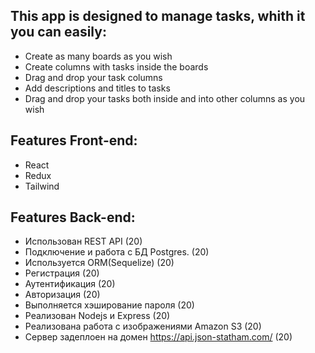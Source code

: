## This app is designed to manage tasks, whith it you can easily:
- Create as many boards as you wish
- Create columns with tasks inside the boards
- Drag and drop your task columns
- Add descriptions and titles to tasks
- Drag and drop your tasks both inside and into other columns as you wish

## Features Front-end:

- React
- Redux
- Tailwind

## Features Back-end:
- Использован REST API (20)
- Подключение и работа с БД Postgres. (20)
- Используется ORM(Sequelize) (20)
- Регистрация (20)
- Аутентификация (20)
- Авторизация (20)
- Выполняется хэширование пароля (20)
- Реализован Nodejs и Express (20)
- Реализована работа с изображениями Amazon S3 (20)
- Сервер задеплоен на домен https://api.json-statham.com/ (20) 


